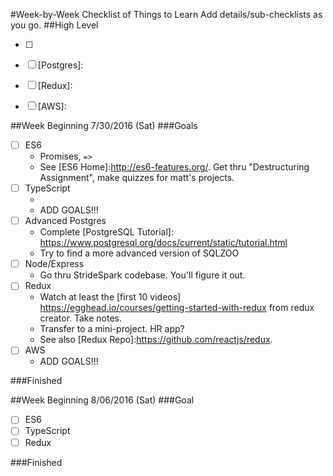 #Week-by-Week Checklist of Things to Learn
Add details/sub-checklists as you go.
##High Level
- [ ] [ES6]:https://github.com/djres88/learning/tree/master/javascript/es6
- [ ] [Postgres]:
- [ ] [Redux]:
- [ ] [AWS]:



##Week Beginning 7/30/2016 (Sat)
###Goals
- [ ] ES6
  * Promises, `=>`
  * See [ES6 Home]:http://es6-features.org/. Get thru "Destructuring Assignment", make quizzes for matt's projects.
- [ ] TypeScript
  * [Typescript Home]:https://www.typescriptlang.org/
  * ADD GOALS!!!
- [ ] Advanced Postgres
  * Complete [PostgreSQL Tutorial]: https://www.postgresql.org/docs/current/static/tutorial.html
  * Try to find a more advanced version of SQLZOO
- [ ] Node/Express
  * Go thru StrideSpark codebase. You'll figure it out.
- [ ] Redux
  * Watch at least the [first 10 videos] https://egghead.io/courses/getting-started-with-redux from redux creator. Take notes.
  * Transfer to a mini-project. HR app?
  * See also [Redux Repo]:https://github.com/reactjs/redux.
- [ ] AWS
  * ADD GOALS!!!

###Finished


##Week Beginning 8/06/2016 (Sat)
###Goal
- [ ] ES6
- [ ] TypeScript
- [ ] Redux

###Finished
